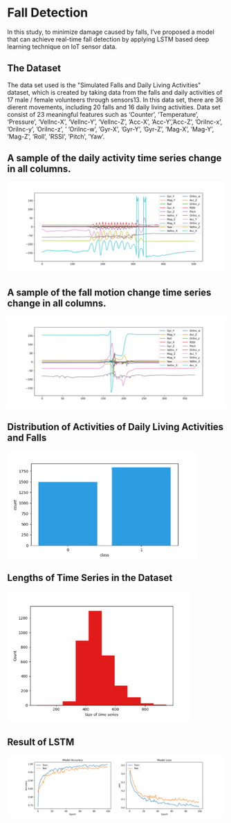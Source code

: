 # Fall Detection

In this study, to minimize damage caused by falls, I’ve proposed a model that can achieve real-time fall detection by applying LSTM based deep learning technique on IoT sensor data. 

## The Dataset

The data set used is the "Simulated Falls and Daily Living Activities" dataset, which is created by taking data from the falls and daily activities of 17 male / female volunteers through sensors13. In this data set, there are 36 dierent movements, including 20 falls and 16 daily living activities.
Data set consist of 23 meaningful features such as ‘Counter’, ‘Temperature’, ‘Pressure’, ’VelInc-X’, ’VelInc-Y’, ’VelInc-Z’, ’Acc-X’, ’Acc-Y’,’Acc-Z’, ’OriInc-x’, ’OriInc-y’, ’OriInc-z’, ’ ’OriInc-w’, ’Gyr-X’, ’Gyr-Y’, ’Gyr-Z’, ’Mag-X’, ’Mag-Y’, ’Mag-Z’, ’Roll’, ’RSSI’, ’Pitch’, ’Yaw’. 

## A sample of the daily activity time series change in all columns.
![alt text](https://github.com/HilalKocak/FallDetection/blob/main/adl.png?raw=true)

## A sample of the fall motion change time series change in all columns.
![alt text](https://github.com/HilalKocak/FallDetection/blob/main/fall.png?raw=true)

## Distribution of Activities of Daily Living Activities and Falls
![alt text](https://github.com/HilalKocak/FallDetection/blob/main/distadlandfall.png?raw=true)

## Lengths of Time Series in the Dataset
![alt text](https://github.com/HilalKocak/FallDetection/blob/main/sizeoftimeseries.png?raw=true)

## Result of LSTM 
![alt text](https://github.com/HilalKocak/FallDetection/blob/main/perf.png?raw=true)





